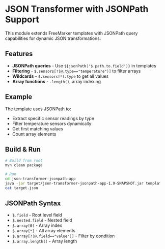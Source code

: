 # JSON Transformer with JSONPath Support

This module extends FreeMarker templates with JSONPath query capabilities for dynamic JSON transformations.

## Features

- **JSONPath queries** - Use `${jsonPath('$.path.to.field')}` in templates
- **Filtering** - `$.sensors[?(@.type=="temperature")]` to filter arrays
- **Wildcards** - `$.sensors[*].type` to get all values
- **Array functions** - `.length()`, array indexing

## Example

The template uses JSONPath to:
- Extract specific sensor readings by type
- Filter temperature sensors dynamically
- Get first matching values
- Count array elements

## Build & Run

```bash
# Build from root
mvn clean package

# Run
cd json-transformer-jsonpath-app
java -jar target/json-transformer-jsonpath-app-1.0-SNAPSHOT.jar template.ftl source.json target.json
cat target.json
```

## JSONPath Syntax

- `$.field` - Root level field
- `$.nested.field` - Nested field
- `$.array[0]` - Array index
- `$.array[*]` - All array elements
- `$.array[?(@.field=="value")]` - Filter by condition
- `$.array.length()` - Array length

